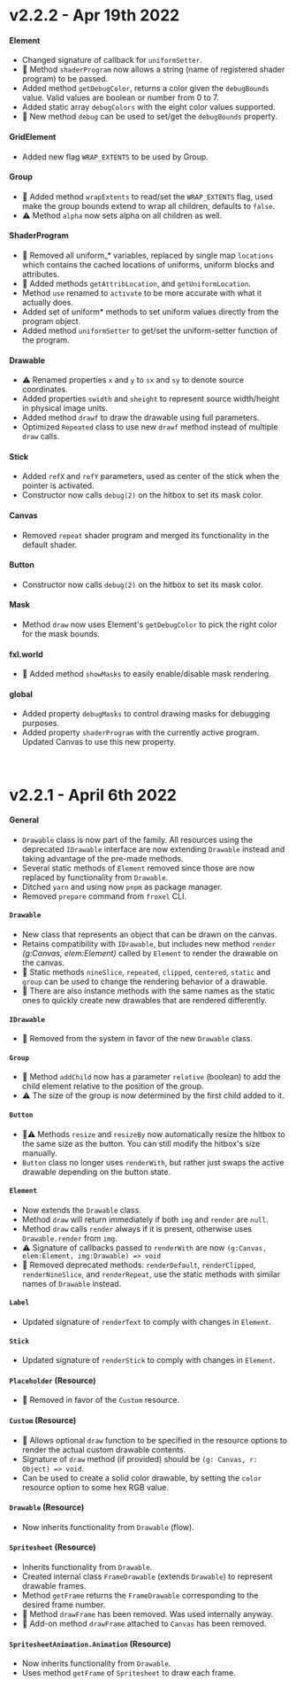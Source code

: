 # v2.2.2 - Apr 19th 2022

#### Element
- Changed signature of callback for `uniformSetter`.
- 🌿 Method `shaderProgram` now allows a string (name of registered shader program) to be passed.
- Added method `getDebugColor`, returns a color given the `debugBounds` value. Valid values are boolean or number from 0 to 7.
- Added static array `debugColors` with the eight color values supported.
- 🌿 New method `debug` can be used to set/get the `debugBounds` property.

#### GridElement
- Added new flag `WRAP_EXTENTS` to be used by Group.

#### Group
- 🌿 Added method `wrapExtents` to read/set the `WRAP_EXTENTS` flag, used make the group bounds extend to wrap all children, defaults to `false`.
- ⚠ Method `alpha` now sets alpha on all children as well.

#### ShaderProgram
- 🔻 Removed all uniform_* variables, replaced by single map `locations` which contains the cached locations of uniforms, uniform blocks and attributes.
- 🌿 Added methods `getAttribLocation`, and `getUniformLocation`.
- Method `use` renamed to `activate` to be more accurate with what it actually does.
- Added set of uniform* methods to set uniform values directly from the program object.
- Added method `uniformSetter` to get/set the uniform-setter function of the program.

#### Drawable
- ⚠ Renamed properties `x` and `y` to `sx` and `sy` to denote source coordinates.
- Added properties `swidth` and `sheight` to represent source width/height in physical image units.
- Added method `drawf` to draw the drawable using full parameters.
- Optimized `Repeated` class to use new `drawf` method instead of multiple `draw` calls.

#### Stick
- Added `refX` and `refY` parameters, used as center of the stick when the pointer is activated.
- Constructor now calls `debug(2)` on the hitbox to set its mask color.

#### Canvas
- Removed `repeat` shader program and merged its functionality in the default shader.

#### Button
- Constructor now calls `debug(2)` on the hitbox to set its mask color.

#### Mask
- Method `draw` now uses Element's `getDebugColor` to pick the right color for the mask bounds.

#### fxl.world
- 🌿 Added method `showMasks` to easily enable/disable mask rendering.

#### global
- Added property `debugMasks` to control drawing masks for debugging purposes.
- Added property `shaderProgram` with the currently active program. Updated Canvas to use this new property.

<br/>

# v2.2.1 - April 6th 2022

#### General
- `Drawable` class is now part of the family. All resources using the deprecated `IDrawable` interface are now extending `Drawable` instead and taking advantage of the pre-made methods.
- Several static methods of `Element` removed since those are now replaced by functionality from `Drawable`.
- Ditched `yarn` and using now `pnpm` as package manager.
- Removed `prepare` command from `froxel` CLI.

#### `Drawable`
- New class that represents an object that can be drawn on the canvas.
- Retains compatibility with `IDrawable`, but includes new method `render` _(g:Canvas, elem:Element)_ called by `Element` to render the drawable on the canvas.
- 🌿 Static methods `nineSlice`, `repeated`, `clipped`, `centered`, `static` and `group` can be used to change the rendering behavior of a drawable.
- 🌿 There are also instance methods with the same names as the static ones to quickly create new drawables that are rendered differently.

#### `IDrawable`
- 🔻 Removed from the system in favor of the new `Drawable` class.

#### `Group`
- 🌿 Method `addChild` now has a parameter `relative` (boolean) to add the child element relative to the position of the group.
- ⚠ The size of the group is now determined by the first child added to it.

#### `Button`
- 🌿⚠ Methods `resize` and `resizeBy` now automatically resize the hitbox to the same size as the button. You can still modify the hitbox's size manually.
- `Button` class no longer uses `renderWith`, but rather just swaps the active drawable depending on the button state.

#### `Element`
- Now extends the `Drawable` class.
- Method `draw` will return immediately if both `img` and `render` are `null`.
- Method `draw` calls `render` always if it is present, otherwise uses `Drawable.render` from `img`.
- ⚠ Signature of callbacks passed to `renderWith` are now `(g:Canvas, elem:Element, img:Drawable) => void`
- 🔻 Removed deprecated methods: `renderDefault`, `renderClipped`, `renderNineSlice`, and `renderRepeat`, use the static methods with similar names of `Drawable` instead.

#### `Label`
- Updated signature of `renderText` to comply with changes in `Element`.

#### `Stick`
- Updated signature of `renderStick` to comply with changes in `Element`.

#### `Placeholder` (Resource)
- 🔻 Removed in favor of the `Custom` resource.

#### `Custom` (Resource)
- 🌿 Allows optional `draw` function to be specified in the resource options to render the actual custom drawable contents.
- Signature of `draw` method (if provided) should be `(g: Canvas, r: Object) => void`.
- Can be used to create a solid color drawable, by setting the `color` resource option to some hex RGB value.

#### `Drawable` (Resource)
- Now inherits functionality from `Drawable` (flow).

#### `Spritesheet` (Resource)
- Inherits functionality from `Drawable`.
- Created internal class `FrameDrawable` (extends `Drawable`) to represent drawable frames.
- Method `getFrame` returns the `FrameDrawable` corresponding to the desired frame number.
- 🔻 Method `drawFrame` has been removed. Was used internally anyway.
- 🔻 Add-on method `drawFrame` attached to `Canvas` has been removed.

#### `SpritesheetAnimation.Animation` (Resource)
- Now inherits functionality from `Drawable`.
- Uses method `getFrame` of `Spritesheet` to draw each frame.
